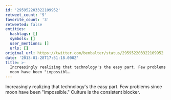 ```yaml
---
id: '295952203322109952'
retweet_count: '9'
favorite_count: '3'
retweeted: false
entities:
  hashtags: []
  symbols: []
  user_mentions: []
  urls: []
original_url: https://twitter.com/benbalter/status/295952203322109952
date: '2013-01-28T17:51:18.000Z'
title: >-
  Increasingly realizing that technology's the easy part. Few problems since
  moon have been "impossibl…
---
```


Increasingly realizing that technology's the easy part. Few problems since moon have been "impossible." Culture is the consistent blocker.